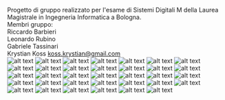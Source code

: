 Progetto di gruppo realizzato per l'esame di Sistemi Digitali M della Laurea Magistrale in Ingegneria Informatica a Bologna. <br>
Membri gruppo:<br>
Riccardo Barbieri <br>
Leonardo Rubino <br>
Gabriele Tassinari    <br>
Krystian Koss        koss.krystian@gmail.com <br>
![alt text](https://github.com/k-kappa/mani/blob/master/HandWave/HandWave-01.png?raw=true)
![alt text](https://github.com/k-kappa/mani/blob/master/HandWave/HandWave-02.png?raw=true)
![alt text](https://github.com/k-kappa/mani/blob/master/HandWave/HandWave-03.png?raw=true)
![alt text](https://github.com/k-kappa/mani/blob/master/HandWave/HandWave-04.png?raw=true)
![alt text](https://github.com/k-kappa/mani/blob/master/HandWave/HandWave-05.png?raw=true)
![alt text](https://github.com/k-kappa/mani/blob/master/HandWave/HandWave-06.png?raw=true)
![alt text](https://github.com/k-kappa/mani/blob/master/HandWave/HandWave-07.png?raw=true)
![alt text](https://github.com/k-kappa/mani/blob/master/HandWave/HandWave-08.png?raw=true)
![alt text](https://github.com/k-kappa/mani/blob/master/HandWave/HandWave-09.png?raw=true)
![alt text](https://github.com/k-kappa/mani/blob/master/HandWave/HandWave-10.png?raw=true)
![alt text](https://github.com/k-kappa/mani/blob/master/HandWave/HandWave-11.png?raw=true)
![alt text](https://github.com/k-kappa/mani/blob/master/HandWave/HandWave-12.png?raw=true)
![alt text](https://github.com/k-kappa/mani/blob/master/HandWave/HandWave-13.png?raw=true)
![alt text](https://github.com/k-kappa/mani/blob/master/HandWave/HandWave-14.png?raw=true)
![alt text](https://github.com/k-kappa/mani/blob/master/HandWave/HandWave-15.png?raw=true)
![alt text](https://github.com/k-kappa/mani/blob/master/HandWave/HandWave-16.png?raw=true)
![alt text](https://github.com/k-kappa/mani/blob/master/HandWave/HandWave-17.png?raw=true)
![alt text](https://github.com/k-kappa/mani/blob/master/HandWave/HandWave-18.png?raw=true)
![alt text](https://github.com/k-kappa/mani/blob/master/HandWave/HandWave-19.png?raw=true)
![alt text](https://github.com/k-kappa/mani/blob/master/HandWave/HandWave-20.png?raw=true)
![alt text](https://github.com/k-kappa/mani/blob/master/HandWave/HandWave-21.png?raw=true)
![alt text](https://github.com/k-kappa/mani/blob/master/HandWave/HandWave-22.png?raw=true)
![alt text](https://github.com/k-kappa/mani/blob/master/HandWave/HandWave-23.png?raw=true)
![alt text](https://github.com/k-kappa/mani/blob/master/HandWave/HandWave-24.png?raw=true)
![alt text](https://github.com/k-kappa/mani/blob/master/HandWave/HandWave-25.png?raw=true)
![alt text](https://github.com/k-kappa/mani/blob/master/HandWave/HandWave-26.png?raw=true)
![alt text](https://github.com/k-kappa/mani/blob/master/HandWave/HandWave-27.png?raw=true)
![alt text](https://github.com/k-kappa/mani/blob/master/HandWave/HandWave-28.png?raw=true)
![alt text](https://github.com/k-kappa/mani/blob/master/HandWave/HandWave-29.png?raw=true)
![alt text](https://github.com/k-kappa/mani/blob/master/HandWave/HandWave-30.png?raw=true)
![alt text](https://github.com/k-kappa/mani/blob/master/HandWave/HandWave-31.png?raw=true)
![alt text](https://github.com/k-kappa/mani/blob/master/HandWave/HandWave-32.png?raw=true)
![alt text](https://github.com/k-kappa/mani/blob/master/HandWave/HandWave-33.png?raw=true)
![alt text](https://github.com/k-kappa/mani/blob/master/HandWave/HandWave-34.png?raw=true)

